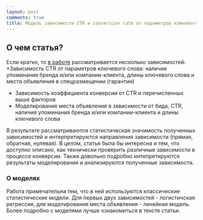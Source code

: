 ```yaml
---
layout: post
comments: true
title: Модель зависимости CTR и conversion rate от параметров ключевого слова
---
```




## О чем статья?


Если кратко, то [в работе] рассматривается несколько зависимостей:
*Зависимость CTR от параметров ключевого слова: наличие упоминания бренда и/или компании-клиента, длины ключевого слова и места объявления в спецразмещении (гарантии)
* Зависимость коэффициента конверсии от CTR и перечисленных выше факторов
* Моделирование места объявления в зависимости от бида, CTR, наличия упоминания бренда и/или компании-клиента и длины ключевого слова


В результате  рассматриваются статистическая значимость полученных зависимостей и интерпретируются направления зависимости (прямая, обратная, нулевая). 
В целом, статья была бы интересна и тем, что доступно описано, как технически проверить различные зависимости в процессе конверсии. Также довольно подробно интепретируются результаты моделирования и анализируются полученные зависимости. 


### О моделях


Работа примечательна тем, что в ней используются классические статистические модели. Для первых двух зависимостей - логистичская регрессия, для моделирования места объявления - линейная модель.
Более подробно с моделями лучше ознакомиться в тексте статьи. 


[в работе]: http://pages.stern.nyu.edu/~aghose/wsdm08.pdf
